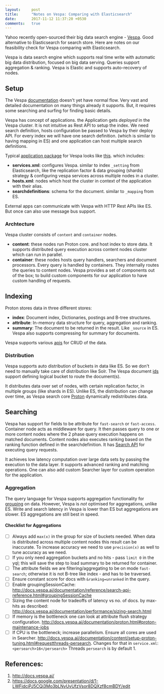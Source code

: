 ```yaml
---
layout:     post
title:      "Notes on Vespa: Comparing with Elasticsearch"
date:       2017-11-12 11:37:20 +0530
comments:   true
---
```


Yahoo recently open-sourced their big data search engine - [Vespa](https://github.com/vespa-engine/vespa). Good alternative to Elasticsearch for search store. Here are notes on our feasibility check for Vespa comparing with Elasticsearch.

Vespa is data search engine which supports real time write with automatic big data distribution, focused on big data serving. Queries support aggregation & ranking. Vespa is Elastic and supports auto-recovery of nodes.

## Setup
The Vespa [documentation](http://docs.vespa.ai/documentation/) doesn't yet have normal flow. Very vast and detailed documentation on many things already it supports. But, it requires some searching and surfing for finding basic details.

Vespa has concept of applications. the Application gets _deployed_ in the Vespa cluster. It is not intuitive as Rest API to setup the index. We need search definition, hosts configuration be passed to Vespa by their deploy API. For every index we will have one search definition. (which is similar to having mapping in ES) and one application can host multiple search definitions.

Typical [application package](http://docs.vespa.ai/documentation/cloudconfig/application-packages.html) for Vespa looks like [this](https://github.com/yogin16/tweet-vespa-app/tree/master/src/main/application). which includes:

- **services.xml**: configures Vespa. similar to index `_setting` from Elasticsearch, like the replication factor & data grouping (shards) strategy & configuring vespa services across multiple nodes in a cluster.
- **hosts.xml**: nodes which host the cluster in context of the application with their alias.
- **searchdefinitions**: schema for the document. similar to `_mapping` from ES.

External apps can communicate with Vespa with HTTP Rest APIs like ES. But once can also use message bus support.

### Archtecture
Vespa cluster consists of `content` and `container` nodes.

- **content**: these nodes run Proton core. and host index to store data. It supports distributed query execution across content nodes cluster which can run in parallel.
- **container**: these nodes hosts query handlers, searchers and document processors. Every query is handled by containers. They internally routes the queries to content nodes. Vespa provides a set of components out of the box; to build custom components for our application to have custom handling of requests.

## Indexing
Proton stores data in three different stores:

- **index**: Document index, Dictionaries, postings and B-tree structures.
- **attribute**: In-memory data structure for query, aggregation and ranking.
- **summary**: The document to be returned in the result. Like `_source` in ES. Vespa also supports compressing for summary for documents.

Vespa supports various [apis](http://docs.vespa.ai/documentation/api.html) for CRUD of the data.

### Distribution
Vespa supports auto distribution of buckets in data like ES. So we don't need to manually take care of distribution like Solr. The Vespa document [ids](http://docs.vespa.ai/documentation/documents.html) support defining logical bucket to route the document(s).

It distributes data over set of nodes, with certain replication factor, in multiple groups (like shards in ES). Unlike ES, the distribution can change over time, as Vespa search core [Proton](docs.vespa.ai/documentation/proton.html#proton-maintenance-jobs) dynamically redistributes data.

## Searching
Vespa has support for fields to be attribute for `fast-search` or `fast-access`. Container node acts as middleware for query. It then passes query to one or more content nodes where the 2 phase query execution happens on matched documents. Content nodes also executes ranking based on the ranking function defined in the searchdefinition.
It has [Search API](http://docs.vespa.ai/documentation/search-api.html) for executing query requests.

It achieves low latency computation over large data sets by passing the execution to the data layer.
It supports advanced ranking and matching operations. One can also add custom Searcher layer for custom operation for the application.

### Aggregation
The query language for Vespa supports aggregation functionality for [grouping](http://docs.vespa.ai/documentation/grouping.html) on data. However, Vespa is _not_ optimised for aggregations, unlike ES. Write and search latency in Vespa is lower than ES but aggregations are slower. ES aggregations are still best in speed.

#### Checklist for Aggregations
- [ ] Always add `max(x)` in the group for size of buckets needed. When data is distributed across multiple content nodes this result can be inaccurate. To increase accuracy we need to use `precision(x)` as well to tune accuracy as we need.
- [ ] If you only need aggregation buckets and no hits - pass `limit 0` in the yql; this will save the step to load summary to be returned for container.
- [ ] The attribute fields we are filtering/aggregating to be on mode `fast-search`; otherwise it is not B-tree like index - and has to be traversed.
- [ ] Ensure constant score for docs with `&ranking=unranked` in the query.
- [ ] Enable groupingSessionCache: http://docs.vespa.ai/documentation/reference/search-api-reference.html#groupingSessionCache
- [ ] Sizing the content node for tradeoffs of latency vs no. of docs. by max-hits as described: http://docs.vespa.ai/documentation/performance/sizing-search.html
- [ ] If memory is the bottleneck one can look at attribute flush strategy configuration. http://docs.vespa.ai/documentation/proton.html#proton-maintenance-jobs
- [ ] If CPU is the bottleneck; increase parallelism. Ensure all cores are used in Searcher. http://docs.vespa.ai/documentation/content/setup-proton-tuning.html#requestthreads-persearch. Changes for that in `service.xml`:
    `<persearch>16</persearch>`
    Threads `persearch` is by default 1.

## References:
1. http://docs.vespa.ai/
1. https://docs.google.com/presentation/d/1-LWFidciPJ5CQj3Mo3bLNyUvUfzVsor8DQXzf8cmBDY/edit
